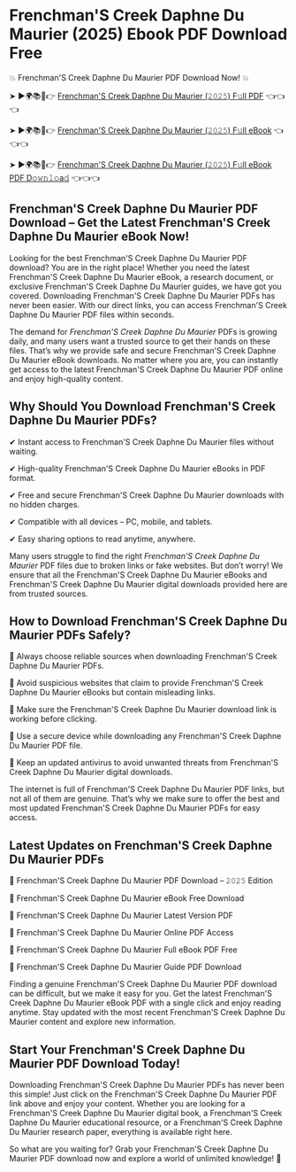 # Frenchman'S Creek Daphne Du Maurier (2025) Ebook PDF Download Free

💥 Frenchman'S Creek Daphne Du Maurier PDF Download Now! 💥

➤ ►🌍📚📱👉 [Frenchman'S Creek Daphne Du Maurier (𝟸𝟶𝟸𝟻) F𝚞ll PDF](https://getpdf.xyz/frenchmans-creek-daphne-du-maurier) 👈👈👈


➤ ►🌍📚📱👉 [Frenchman'S Creek Daphne Du Maurier (𝟸𝟶𝟸𝟻) F𝚞ll eBook](https://getpdf.xyz/frenchmans-creek-daphne-du-maurier) 👈👈👈


➤ ►🌍📚📱👉 [Frenchman'S Creek Daphne Du Maurier (𝟸𝟶𝟸𝟻) F𝚞ll eBook PDF D𝚘𝚠𝚗𝚕𝚘a𝚍](https://getpdf.xyz/frenchmans-creek-daphne-du-maurier) 👈👈👈


## Frenchman'S Creek Daphne Du Maurier PDF Download – Get the Latest Frenchman'S Creek Daphne Du Maurier eBook Now!

Looking for the best Frenchman'S Creek Daphne Du Maurier PDF download? You are in the right place! Whether you need the latest Frenchman'S Creek Daphne Du Maurier eBook, a research document, or exclusive Frenchman'S Creek Daphne Du Maurier guides, we have got you covered. Downloading Frenchman'S Creek Daphne Du Maurier PDFs has never been easier. With our direct links, you can access Frenchman'S Creek Daphne Du Maurier PDF files within seconds.

The demand for *Frenchman'S Creek Daphne Du Maurier* PDFs is growing daily, and many users want a trusted source to get their hands on these files. That’s why we provide safe and secure Frenchman'S Creek Daphne Du Maurier eBook downloads. No matter where you are, you can instantly get access to the latest Frenchman'S Creek Daphne Du Maurier PDF online and enjoy high-quality content.

## Why Should You Download Frenchman'S Creek Daphne Du Maurier PDFs?

✔ Instant access to Frenchman'S Creek Daphne Du Maurier files without waiting.

✔ High-quality Frenchman'S Creek Daphne Du Maurier eBooks in PDF format.

✔ Free and secure Frenchman'S Creek Daphne Du Maurier downloads with no hidden charges.

✔ Compatible with all devices – PC, mobile, and tablets.

✔ Easy sharing options to read anytime, anywhere.

Many users struggle to find the right *Frenchman'S Creek Daphne Du Maurier* PDF files due to broken links or fake websites. But don’t worry! We ensure that all the Frenchman'S Creek Daphne Du Maurier eBooks and Frenchman'S Creek Daphne Du Maurier digital downloads provided here are from trusted sources.

## How to Download Frenchman'S Creek Daphne Du Maurier PDFs Safely?

📌 Always choose reliable sources when downloading Frenchman'S Creek Daphne Du Maurier PDFs.

📌 Avoid suspicious websites that claim to provide Frenchman'S Creek Daphne Du Maurier eBooks but contain misleading links.

📌 Make sure the Frenchman'S Creek Daphne Du Maurier download link is working before clicking.

📌 Use a secure device while downloading any Frenchman'S Creek Daphne Du Maurier PDF file.

📌 Keep an updated antivirus to avoid unwanted threats from Frenchman'S Creek Daphne Du Maurier digital downloads.

The internet is full of Frenchman'S Creek Daphne Du Maurier PDF links, but not all of them are genuine. That’s why we make sure to offer the best and most updated Frenchman'S Creek Daphne Du Maurier PDFs for easy access.

## Latest Updates on Frenchman'S Creek Daphne Du Maurier PDFs

🔹 Frenchman'S Creek Daphne Du Maurier PDF Download – 𝟸𝟶𝟸𝟻 Edition

🔹 Frenchman'S Creek Daphne Du Maurier eBook Free Download

🔹 Frenchman'S Creek Daphne Du Maurier Latest Version PDF

🔹 Frenchman'S Creek Daphne Du Maurier Online PDF Access

🔹 Frenchman'S Creek Daphne Du Maurier Full eBook PDF Free

🔹 Frenchman'S Creek Daphne Du Maurier Guide PDF Download

Finding a genuine Frenchman'S Creek Daphne Du Maurier PDF download can be difficult, but we make it easy for you. Get the latest Frenchman'S Creek Daphne Du Maurier eBook PDF with a single click and enjoy reading anytime. Stay updated with the most recent Frenchman'S Creek Daphne Du Maurier content and explore new information.

## Start Your Frenchman'S Creek Daphne Du Maurier PDF Download Today!

Downloading Frenchman'S Creek Daphne Du Maurier PDFs has never been this simple! Just click on the Frenchman'S Creek Daphne Du Maurier PDF link above and enjoy your content. Whether you are looking for a Frenchman'S Creek Daphne Du Maurier digital book, a Frenchman'S Creek Daphne Du Maurier educational resource, or a Frenchman'S Creek Daphne Du Maurier research paper, everything is available right here.

So what are you waiting for? Grab your Frenchman'S Creek Daphne Du Maurier PDF download now and explore a world of unlimited knowledge! 🚀